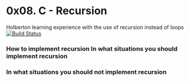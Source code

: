 # 0x08. C - Recursion
Holberton learning experience with the use of recursion instead of loops [![Build Status](https://travis-ci.org/joemccann/dillinger.svg?branch=master)]()
### How to implement recursion In what situations you should implement recursion
### In what situations you should not implement recursion
